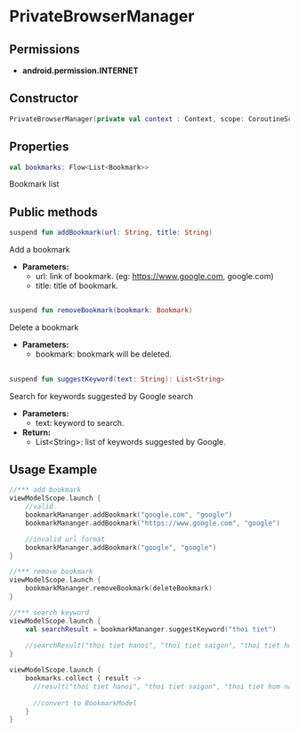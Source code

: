 # PrivateBrowserManager

## Permissions

- **android.permission.INTERNET**

## Constructor

```kotlin
PrivateBrowserManager(private val context : Context, scope: CoroutineScope)
```

## Properties

 ```kotlin
val bookmarks: Flow<List<Bookmark>>
```

Bookmark list

## Public methods

```kotlin
suspend fun addBookmark(url: String, title: String)
```

Add a bookmark

- **Parameters:**
    - url: link of bookmark. (eg: https://www.google.com, google.com)
    - title: title of bookmark.

##

```kotlin
suspend fun removeBookmark(bookmark: Bookmark)
```

Delete a bookmark

- **Parameters:**
    - bookmark: bookmark will be deleted.

##

```kotlin
suspend fun suggestKeyword(text: String): List<String>
```

Search for keywords suggested by Google search

- **Parameters:**
    - text: keyword to search.
- **Return:**
    - List\<String\>: list of keywords suggested by Google.

## Usage Example

```kotlin
//*** add bookmark
viewModelScope.launch {
    //valid
    bookmarkMananger.addBookmark("google.com", "google")
    bookmarkMananger.addBookmark("https://www.google.com", "google")

    //invalid url format 
    bookmarkMananger.addBookmark("google", "google")
}

//*** remove bookmark
viewModelScope.launch {
    bookmarkMananger.removeBookmark(deleteBookmark)
}

//*** search keyword
viewModelScope.launch {
    val searchResult = bookmarkMananger.suggestKeyword("thoi tiet")
  
    //searchResult("thoi tiet hanoi", "thoi tiet saigon", "thoi tiet hom nay",...)
}

viewModelScope.launch {
    bookmarks.collect { result ->
      //result("thoi tiet hanoi", "thoi tiet saigon", "thoi tiet hom nay",...)
      
      //convert to BookmarkModel
    }
}

```

